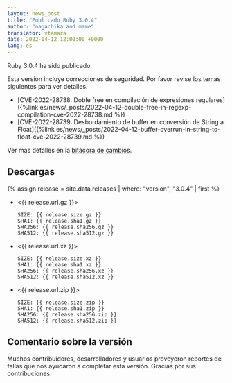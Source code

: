 ```yaml
---
layout: news_post
title: "Publicado Ruby 3.0.4"
author: "nagachika and mame"
translator: vtamara
date: 2022-04-12 12:00:00 +0000
lang: es
---
```


Ruby 3.0.4 ha sido publicado.

Esta versión incluye correcciones de seguridad.
Por favor revise los temas siguientes para ver detalles.

* [CVE-2022-28738: Doble free en compilación de expresiones regulares]({%link es/news/_posts/2022-04-12-double-free-in-regexp-compilation-cve-2022-28738.md %})
* [CVE-2022-28739: Desbordamiento de buffer en conversión de String a Float]({%link es/news/_posts/2022-04-12-buffer-overrun-in-string-to-float-cve-2022-28739.md %})

Ver más detalles en la [bitácora de cambios](https://github.com/ruby/ruby/compare/v3_0_3...v3_0_4).

## Descargas

{% assign release = site.data.releases | where: "version", "3.0.4" | first %}

* <{{ release.url.gz }}>

      SIZE: {{ release.size.gz }}
      SHA1: {{ release.sha1.gz }}
      SHA256: {{ release.sha256.gz }}
      SHA512: {{ release.sha512.gz }}

* <{{ release.url.xz }}>

      SIZE: {{ release.size.xz }}
      SHA1: {{ release.sha1.xz }}
      SHA256: {{ release.sha256.xz }}
      SHA512: {{ release.sha512.xz }}

* <{{ release.url.zip }}>

      SIZE: {{ release.size.zip }}
      SHA1: {{ release.sha1.zip }}
      SHA256: {{ release.sha256.zip }}
      SHA512: {{ release.sha512.zip }}


## Comentario sobre la versión

Muchos contribuidores, desarrolladores y usuarios proveyeron reportes
de fallas que nos ayudaron a completar esta versión.
Gracias por sus contribuciones.
